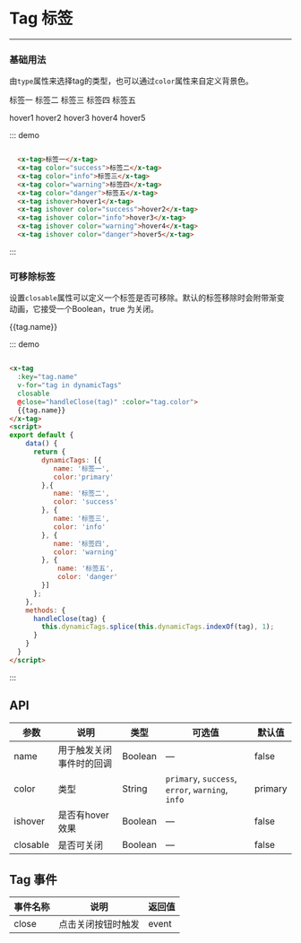 <style>
  .x-tag{
    margin-right: 10px;
  }
</style>

# Tag 标签
----
### 基础用法
由`type`属性来选择tag的类型，也可以通过`color`属性来自定义背景色。

<div class="demo-block">
  <x-tag>标签一</x-tag>
  <x-tag color="success">标签二</x-tag>
  <x-tag color="info">标签三</x-tag>
  <x-tag color="warning">标签四</x-tag>
  <x-tag color="danger">标签五</x-tag>
  <p></p>
  <p></p>
  <x-tag ishover>hover1</x-tag>
  <x-tag ishover color="success">hover2</x-tag>
  <x-tag ishover color="info">hover3</x-tag>
  <x-tag ishover color="warning">hover4</x-tag>
  <x-tag ishover color="danger">hover5</x-tag>
</div>

::: demo
```html

  <x-tag>标签一</x-tag>
  <x-tag color="success">标签二</x-tag>
  <x-tag color="info">标签三</x-tag>
  <x-tag color="warning">标签四</x-tag>
  <x-tag color="danger">标签五</x-tag>
  <x-tag ishover>hover1</x-tag>
  <x-tag ishover color="success">hover2</x-tag>
  <x-tag ishover color="info">hover3</x-tag>
  <x-tag ishover color="warning">hover4</x-tag>
  <x-tag ishover color="danger">hover5</x-tag>

```
:::



### 可移除标签
设置```closable```属性可以定义一个标签是否可移除。默认的标签移除时会附带渐变动画，它接受一个Boolean，true 为关闭。
<div class="demo-block">
<x-tag
  :key="tag.name"
  v-for="(tag, index) in dynamicTags" 
  :ishover="index < 2"
  closable 
  :color="tag.color" 
  @click="handleClose(tag)">
  {{tag.name}}
</x-tag>
<script>
export default {
    data() {
      return {
        dynamicTags: [{
           name: '标签一',
           color:'primary'
        },{
           name: '标签二',
           color: 'success' 
        }, {
           name: '标签三',
           color: 'info' 
        }, {
           name: '标签四',
           color: 'warning'           
        }, {
            name: '标签五',
            color: 'danger'
        }]
      };
    },
    methods: {
      handleClose(tag) {
        this.dynamicTags.splice(this.dynamicTags.indexOf(tag), 1);
      }
    }
  }
</script>
</div>

::: demo
```html

<x-tag
  :key="tag.name"
  v-for="tag in dynamicTags" 
  closable 
  @close="handleClose(tag)" :color="tag.color">
  {{tag.name}}
</x-tag>
<script>
export default {
    data() {
      return {
        dynamicTags: [{
           name: '标签一',
           color:'primary'
        },{
           name: '标签二',
           color: 'success' 
        }, {
           name: '标签三',
           color: 'info' 
        }, {
           name: '标签四',
           color: 'warning'           
        }, {
            name: '标签五',
            color: 'danger'
        }]
      };
    },
    methods: {
      handleClose(tag) {
        this.dynamicTags.splice(this.dynamicTags.indexOf(tag), 1);
      }
    }
  }
</script>

```
:::

## API

| 参数      | 说明          | 类型      | 可选值                           | 默认值  |
|---------- |-------------- |---------- |--------------------------------  |-------- |
| name | 用于触发关闭事件时的回调 | Boolean | — | false |
| color | 类型 | String |  `primary`, `success`, `error`, `warning`, `info` | primary |
| ishover | 是否有hover效果 | Boolean | — | false |
| closable | 是否可关闭 | Boolean | — | false |

## Tag 事件

| 事件名称      | 说明          | 返回值  |
|---------- |-------------- |---------- |
| close | 点击关闭按钮时触发 | event |
